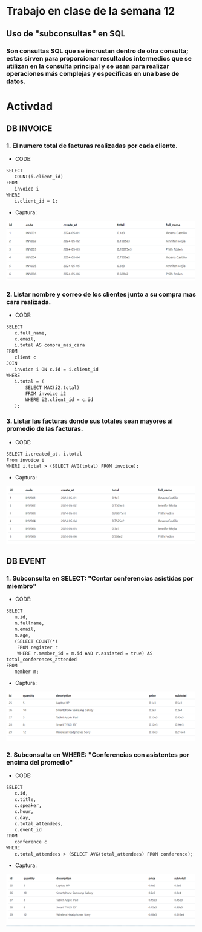 # Trabajo en clase de la semana 12

## Uso de "subconsultas" en SQL
### Son consultas SQL que se incrustan dentro de otra consulta; estas sirven para proporcionar resultados intermedios que se utilizan en la consulta principal y se usan para realizar operaciones más complejas y específicas en una base de datos.

# Activdad
## DB INVOICE
### 1. El numero total de facturas realizadas por cada cliente.
- CODE:
 ```
SELECT 
    COUNT(i.client_id)
FROM 
    invoice i
WHERE 
    i.client_id = 1;
 ```
- Captura:
<img src="Img/Captura de pantalla 2024-06-28 170351.png" alt="drawing" width="500"/>

### 2. Listar nombre y correo de los clientes junto a su compra mas cara realizada.
- CODE:
 ```
SELECT 
    c.full_name, 
    c.email, 
    i.total AS compra_mas_cara
FROM 
    client c
JOIN 
    invoice i ON c.id = i.client_id
WHERE 
    i.total = (
        SELECT MAX(i2.total)
        FROM invoice i2
        WHERE i2.client_id = c.id
    );

 ```
### 3. Listar las facturas donde sus totales sean mayores al promedio de las facturas.

- CODE:
 ```
SELECT i.created_at, i.total
From invoice i
WHERE i.total > (SELECT AVG(total) FROM invoice);
 ```
- Captura:
<img src="Img/Captura de pantalla 2024-06-28 172619.png" alt="drawing" width="500"/>

## DB EVENT
### 1. Subconsulta en SELECT: "Contar conferencias asistidas por miembro"
- CODE:
 ```
SELECT 
    m.id,
    m.fullname,
    m.email,
    m.age,
    (SELECT COUNT(*) 
     FROM register r 
     WHERE r.member_id = m.id AND r.assisted = true) AS total_conferences_attended
FROM 
    member m;

 ```
- Captura:
<img src="Img/Captura de pantalla 2024-06-28 173044.png" alt="drawing" width="500"/>

### 2. Subconsulta en WHERE: "Conferencias con asistentes por encima del promedio"
- CODE:
 ```
SELECT 
    c.id,
    c.title,
    c.speaker,
    c.hour,
    c.day,
    c.total_attendees,
    c.event_id
FROM 
    conference c
WHERE 
    c.total_attendees > (SELECT AVG(total_attendees) FROM conference);

 ```
- Captura:
<img src="Img/Captura de pantalla 2024-06-28 173226.png" alt="drawing" width="500"/>







  
